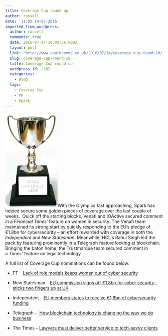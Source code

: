 ```yaml
---
title: Coverage Cup round up
author: russell
date: '11:03 14-07-2016'
imported_from_wordpress:
  author: russell
  comments: true
  date: 2016-07-14T10:03:56.000Z
  layout: post
  link: 'http://www.sparkcomms.co.uk/2016/07/14/coverage-cup-round-10/'
  slug: coverage-cup-round-10
  title: Coverage Cup round up
  wordpress_id: 2262
  categories:
    - Blog
  tags:
    - Coverag Cup
    - PR
    - Spark
---
```


![Coverage cup](Coverage-cup-167x300.jpg)With the Olympics fast approaching, Spark has helped secure some golden pieces of coverage over the last couple of weeks.  Quick off the starting blocks, Venafi and IOActive secured comment in a _Financial Times_’ feature on women in security. The Venafi team maintained its strong start by quickly responding to the EU’s pledge of €1.8bn for cybersecurity – an effort rewarded with coverage in both the _Independent_ and _New Statesman_. Meanwhile, HCL's Rahul Singh led the pack by featuring prominently in a Telegraph feature looking at blockchain. Bringing the baton home, the Trustmarque team secured comment in a _Times’_ feature on legal technology.

A full list of Coverage Cup nominations can be found below:





 	
  * FT – [Lack of role models keeps women out of cyber security](https://next.ft.com/content/c4db4106-00b2-11e6-99cb-83242733f755)

 	
  * New Statesman – [EU commission signs off €1.8bn for cyber security – sticks two fingers up at UK](http://tech.newstatesman.com/news/eu-commission-cybersec-investment-brexit)

 	
  * Independent – [EU members states to receive €1.8bn of cybersecurity funding](http://www.independent.co.uk/life-style/gadgets-and-tech/eu-cybersecurity-funding-a7120406.html)

 	
  * Telegraph –  [How blockchain technology is changing the way we do business](http://business-reporter.co.uk/2016/07/11/blockchain-technology-changing-way-business/)

 	
  * The Times – [Lawyers must deliver better service to tech-savvy clients](http://raconteur.net/business/lawyers-must-deliver-better-service-to-tech-savvy-clients)


